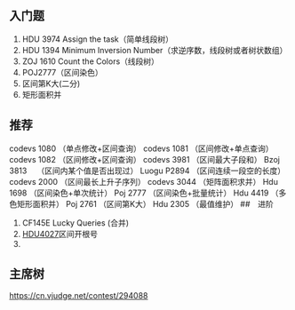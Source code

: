 ## 入门题
1. HDU 3974 Assign the task（简单线段树）
2. HDU 1394 Minimum Inversion Number（求逆序数，线段树或者树状数组）
3. ZOJ 1610 Count the Colors（线段树）
4. POJ2777（区间染色）
5. 区间第K大(二分)
6. 矩形面积并
## 推荐
codevs 1080 （单点修改+区间查询）
codevs 1081 （区间修改+单点查询）
codevs 1082 （区间修改+区间查询）
codevs 3981 （区间最大子段和）
Bzoj 3813　  （区间内某个值是否出现过）
Luogu P2894 （区间连续一段空的长度）
codevs 2000 （区间最长上升子序列）
codevs 3044 （矩阵面积求并）
Hdu 1698 （区间染色+单次统计）
Poj 2777 （区间染色+批量统计）
Hdu 4419 （多色矩形面积并）
Poj 2761 （区间第K大）
Hdu 2305 （最值维护）
##　进阶
1. CF145E Lucky Queries (合并)
2. [HDU4027](http://acm.hdu.edu.cn/showproblem.php?pid=4027)区间开根号
3. 

## 主席树

https://cn.vjudge.net/contest/294088